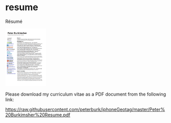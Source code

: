 # resume
Résumé

<img class="aligncenter" alt="CV" src="https://raw.githubusercontent.com/peterburk/resume/master/CV.png" width="128">

Please download my curriculum vitae as a PDF document from the following link:

https://raw.githubusercontent.com/peterburk/iphoneGeotag/master/Peter%20Burkimsher%20Resume.pdf


